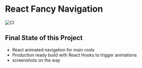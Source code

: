 # React Fancy Navigation

![CI](https://github.com/krishnadubagunta/react-fancy-navigation/workflows/CI/badge.svg?branch=master)

## Final State of this Project

- React animated navigation for main roots
- Production ready build with React Hooks to trigger animations
- screenshots on the way
